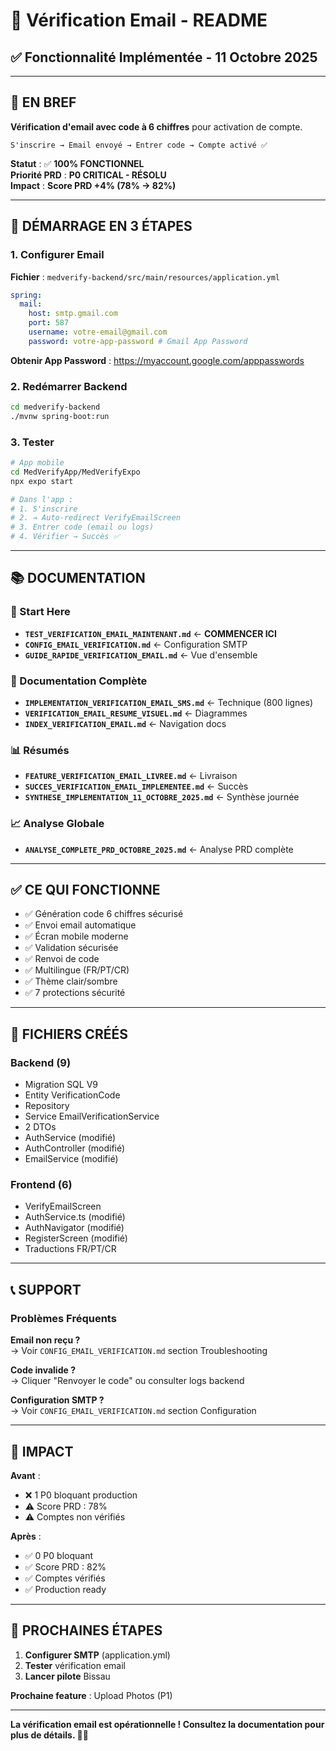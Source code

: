 # 📧 Vérification Email - README

## ✅ Fonctionnalité Implémentée - 11 Octobre 2025

---

## 🎯 EN BREF

**Vérification d'email avec code à 6 chiffres** pour activation de compte.

```
S'inscrire → Email envoyé → Entrer code → Compte activé ✅
```

**Statut** : ✅ **100% FONCTIONNEL**  
**Priorité PRD** : **P0 CRITICAL - RÉSOLU**  
**Impact** : **Score PRD +4% (78% → 82%)**

---

## 🚀 DÉMARRAGE EN 3 ÉTAPES

### 1. Configurer Email

**Fichier** : `medverify-backend/src/main/resources/application.yml`

```yaml
spring:
  mail:
    host: smtp.gmail.com
    port: 587
    username: votre-email@gmail.com
    password: votre-app-password # Gmail App Password
```

**Obtenir App Password** : https://myaccount.google.com/apppasswords

### 2. Redémarrer Backend

```bash
cd medverify-backend
./mvnw spring-boot:run
```

### 3. Tester

```bash
# App mobile
cd MedVerifyApp/MedVerifyExpo
npx expo start

# Dans l'app :
# 1. S'inscrire
# 2. → Auto-redirect VerifyEmailScreen
# 3. Entrer code (email ou logs)
# 4. Vérifier → Succès ✅
```

---

## 📚 DOCUMENTATION

### 🎯 Start Here

- **`TEST_VERIFICATION_EMAIL_MAINTENANT.md`** ← **COMMENCER ICI**
- **`CONFIG_EMAIL_VERIFICATION.md`** ← Configuration SMTP
- **`GUIDE_RAPIDE_VERIFICATION_EMAIL.md`** ← Vue d'ensemble

### 📖 Documentation Complète

- **`IMPLEMENTATION_VERIFICATION_EMAIL_SMS.md`** ← Technique (800 lignes)
- **`VERIFICATION_EMAIL_RESUME_VISUEL.md`** ← Diagrammes
- **`INDEX_VERIFICATION_EMAIL.md`** ← Navigation docs

### 📊 Résumés

- **`FEATURE_VERIFICATION_EMAIL_LIVREE.md`** ← Livraison
- **`SUCCES_VERIFICATION_EMAIL_IMPLEMENTEE.md`** ← Succès
- **`SYNTHESE_IMPLEMENTATION_11_OCTOBRE_2025.md`** ← Synthèse journée

### 📈 Analyse Globale

- **`ANALYSE_COMPLETE_PRD_OCTOBRE_2025.md`** ← Analyse PRD complète

---

## ✅ CE QUI FONCTIONNE

- ✅ Génération code 6 chiffres sécurisé
- ✅ Envoi email automatique
- ✅ Écran mobile moderne
- ✅ Validation sécurisée
- ✅ Renvoi de code
- ✅ Multilingue (FR/PT/CR)
- ✅ Thème clair/sombre
- ✅ 7 protections sécurité

---

## 🔧 FICHIERS CRÉÉS

### Backend (9)

- Migration SQL V9
- Entity VerificationCode
- Repository
- Service EmailVerificationService
- 2 DTOs
- AuthService (modifié)
- AuthController (modifié)
- EmailService (modifié)

### Frontend (6)

- VerifyEmailScreen
- AuthService.ts (modifié)
- AuthNavigator (modifié)
- RegisterScreen (modifié)
- Traductions FR/PT/CR

---

## 📞 SUPPORT

### Problèmes Fréquents

**Email non reçu ?**  
→ Voir `CONFIG_EMAIL_VERIFICATION.md` section Troubleshooting

**Code invalide ?**  
→ Cliquer "Renvoyer le code" ou consulter logs backend

**Configuration SMTP ?**  
→ Voir `CONFIG_EMAIL_VERIFICATION.md` section Configuration

---

## 🎯 IMPACT

**Avant** :

- ❌ 1 P0 bloquant production
- ⚠️ Score PRD : 78%
- ⚠️ Comptes non vérifiés

**Après** :

- ✅ 0 P0 bloquant
- ✅ Score PRD : 82%
- ✅ Comptes vérifiés
- ✅ Production ready

---

## 🏁 PROCHAINES ÉTAPES

1. **Configurer SMTP** (application.yml)
2. **Tester** vérification email
3. **Lancer pilote** Bissau

**Prochaine feature** : Upload Photos (P1)

---

**La vérification email est opérationnelle ! Consultez la documentation pour plus de détails. 📧✅**



